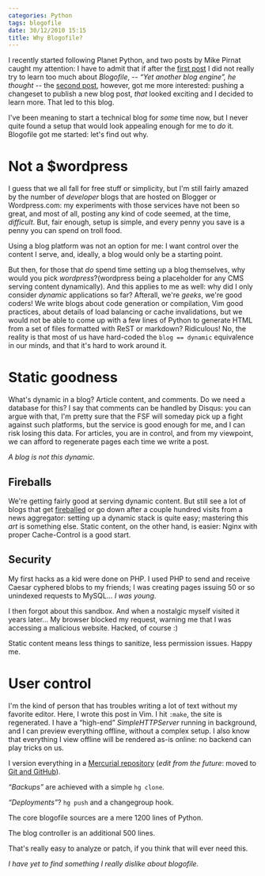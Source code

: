 ```yaml
---
categories: Python
tags: blogofile
date: 30/12/2010 15:15
title: Why Blogofile?
---
```


I recently started following Planet Python, and two posts by Mike Pirnat caught
my attention: I have to admit that if after the [first
post](http://mike.pirnat.com/2010/12/18/why-i-switched-to-blogofile) I did not
really try to learn too much about _Blogofile_, -- _&#8220;Yet another blog
engine&#8221;, he thought_ -- the [second
post](http://mike.pirnat.com/2010/12/21/how-i-deploy-my-blogofile-blog-on-webfaction/),
however, got me more interested: pushing a changeset to publish a new blog post,
_that_ looked exciting and I decided to learn more. That led to this blog.

I've been meaning to start a technical blog for _some_ time now, but I never
quite found a setup that would look appealing enough for me to _do_ it.
Blogofile got me started: let's find out why.

# Not a $wordpress

I guess that we all fall for free stuff or simplicity, but I'm still fairly
amazed by the number of _developer_ blogs that are hosted on Blogger or
Wordpress.com: my experiments with those services have not been so great, and
most of all, posting any kind of code seemed, at the time, _difficult_. But,
fair enough, setup is simple, and every penny you save is a penny you can spend
on troll food.

Using a blog platform was not an option for me: I want control over the content
I serve, and, ideally, a blog would only be a starting point.

But then, for those that _do_ spend time setting up a blog themselves, why would
you pick $wordpress? ($wordpress being a placeholder for any CMS serving content
dynamically). And this applies to me as well: why did I only consider _dynamic_
applications so far? Afterall, we're _geeks_, we're good coders! We write blogs
about code generation or compilation, Vim good practices, about details of load
balancing or cache invalidations, but we would not be able to come up with a few
lines of Python to generate HTML from a set of files formatted with ReST or
markdown? Ridiculous! No, the reality is that most of us have hard-coded the
`blog == dynamic` equivalence in our minds, and that it's hard to work around
it.

# Static goodness

What's dynamic in a blog? Article content, and comments. Do we need a database
for this? I say that comments can be handled by Disqus: you can argue with that,
I'm pretty sure that the FSF will someday pick up a fight against such
platforms, but the service is good enough for me, and I can risk losing this
data. For articles, you are in control, and from my viewpoint, we can afford to
regenerate pages each time we write a post.

_A blog is not this dynamic._

## Fireballs

We're getting fairly good at serving dynamic content. But still see a lot of
blogs that get [fireballed](http://daringfireball.net) or go down after a couple
hundred visits from a news aggregator: setting up a dynamic stack is quite easy;
mastering this _art_ is something else. Static content, on the other hand, is
easier: Nginx with proper Cache-Control is a good start.

## Security

My first hacks as a kid were done on PHP. I used PHP to send and receive Caesar
cyphered blobs to my friends; I was creating pages issuing 50 or so unindexed
requests to MySQL... _I was young_.

I then forgot about this sandbox. And when a nostalgic myself visited it years
later... My browser blocked my request, warning me that I was accessing a
malicious website. Hacked, of course :)

Static content means less things to sanitize, less permission issues. Happy me.

# User control

I'm the kind of person that has troubles writing a lot of text without my
favorite editor. Here, I wrote this post in Vim. I hit `:make`, the site is
regenerated. I have a &#8220;high-end&#8221; _SimpleHTTPServer_ running in
background, and I can preview everything offline, without a complex setup. I
also know that everything I view offline will be rendered as-is online: no
backend can play tricks on us.

I version everything in a [Mercurial
repository](https://bitbucket.org/nicdumz/website) (_edit from the future_:
moved to [Git and GitHub](https://github.com/nicdumz/nicdumz.github.io)).

_&#8220;Backups&#8221;_ are achieved with a simple `hg clone`.

_&#8220;Deployments&#8221;_? `hg push` and a changegroup hook.

The core blogofile sources are a mere 1200 lines of Python.

The blog controller is an additional 500 lines.

That's really easy to analyze or patch, if you think that will ever need this.

_I have yet to find something I really dislike about blogofile._
